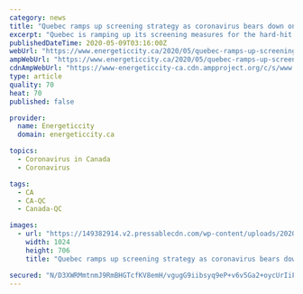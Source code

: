 ```yaml
---
category: news
title: "Quebec ramps up screening strategy as coronavirus bears down on Greater Montreal"
excerpt: "Quebec is ramping up its screening measures for the hard-hit Greater Montreal area as novel coronavirus cases and deaths continue to increase. Dr. Horacio Arrud"
publishedDateTime: 2020-05-09T03:16:00Z
webUrl: "https://www.energeticcity.ca/2020/05/quebec-ramps-up-screening-strategy-as-coronavirus-bears-down-on-greater-montreal/"
ampWebUrl: "https://www.energeticcity.ca/2020/05/quebec-ramps-up-screening-strategy-as-coronavirus-bears-down-on-greater-montreal/?amp"
cdnAmpWebUrl: "https://www-energeticcity-ca.cdn.ampproject.org/c/s/www.energeticcity.ca/2020/05/quebec-ramps-up-screening-strategy-as-coronavirus-bears-down-on-greater-montreal/?amp"
type: article
quality: 70
heat: 70
published: false

provider:
  name: Energeticcity
  domain: energeticcity.ca

topics:
  - Coronavirus in Canada
  - Coronavirus

tags:
  - CA
  - CA-QC
  - Canada-QC

images:
  - url: "https://149382914.v2.pressablecdn.com/wp-content/uploads/2020/05/182709/quebec-ramps-up-screening-strategy-as-coronavirus-bears-down-on-greater-montreal.jpg"
    width: 1024
    height: 706
    title: "Quebec ramps up screening strategy as coronavirus bears down on Greater Montreal"

secured: "N/D3XWRMmtnmJ9RmBHGTcfKV8emH/vgugG9iibsyq9eP+v6v5Ga2+oycUrIiFwi6RvXh+fnmjUUe7PWdOxkUMG6QEOIZHLAtxT+mhnuwj9ULUWfwDFIr4eONKna27C93JiNK8HT4x/AI0trhG+kclpOf8yedBtr+ZBZiYeComTPtc2GijqOu5NGQt2vUDuK5wGCZWafFWET6aLvZEOYFfVMiQqqiwHxItdHtqxSme9654qkyvll2J8rO2QnemY//Poeh/yp3HCBpNl1ExWY8YOudlsTYrx6q2O8DOt6pYCBmlj/AzoAX4KFByvTOluR8OROFHUoG0VxVKA3lr5Jh9Tnt3ARGdKufkezVjT19oE1brGnZzVZiil3aPjvXU/0a0LKQfpAIASVJrt9ObZKX51JsV4O5qYd/GgiPVRziON8S18THWXgyeN2Si5/E7MbXW/wR9kcEqnooFH3kilBks0e4Oxzp8CiKdS0IFiIcmm0=;ao4MgLOKvWma/NPw89m6zA=="
---
```


